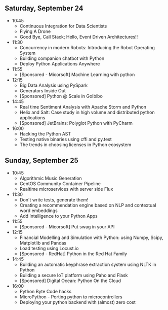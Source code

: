 ## Saturday, September 24

* 10:45
  * Continuous Integration for Data Scientists
  * Flying A Drone
  * Good Bye, Call Stack; Hello, Event Driven Architectures!!
* 11:30
  * Concurrency in modern Robots: Introducing the Robot Operating System
  * Building companion chatbot with Python
  * Deploy Python Applications Anywhere
* 11:55
  * [Sponsored - Micorsoft] Machine Learning with python
* 12:15
  * Big Data Analysis using PySpark
  * Generators Inside Out
  * [Sponsored] Python @ Scale in GoIbibo
* 14:45
  * Real time Sentiment Analysis with Apache Storm and Python
  * Helix and Salt: Case study in high volume and distributed python applications
  * [Sponsored] JetBrains: Polyglot Python with PyCharm
* 16:00
  * Hacking the Python AST
  * Testing native binaries using cffi and py.test
  * The trends in choosing licenses in Python ecosystem

## Sunday, September 25

* 10:45
  * Algorithmic Music Generation
  * CentOS Community Container Pipeline
  * Realtime microservices with server side Flux
* 11:30
  * Don't write tests, generate them!
  * Creating a recommendation engine based on NLP and contextual word embeddings
  * Add Intelligence to your Python Apps 
* 11:55
  * [Sponsored - Micorsoft] Put swag in your API
* 12:15
  * Financial Modelling and Simulation with Python: using Numpy, Scipy, Matplotlib and Pandas
  * Load testing using Locust.io
  * [Sponsored - RedHat] Python in the Red Hat Family
* 14:45
  * Building an automatic keyphrase extraction system using NLTK in Python
  * Building a secure IoT platform using Paho and Flask
  * [Sponsored] Digital Ocean: Python On the Cloud
* 16:00
  * Python Byte Code hacks
  * MicroPython - Porting python to microcontrollers
  * Deploying your python backend with (almost) zero cost
